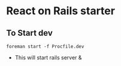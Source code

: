 # React on Rails starter

## To Start dev
```foreman start -f Procfile.dev```
* This will start rails server &
